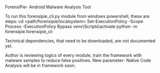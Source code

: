 ForensiPie- Android Malware Analysis Tool


To run this forensipie_cli.py module from windows powershell, these are steps:
cd <path/forensipie/localsystem>
Set-ExecutionPolicy -Scope Process -ExecutionPolicy Bypass
venv\Scripts\activate
python -m forensipie.forensipie_cli

Technical dependencies, that need to be downloaded, are not documented yet.

Author is reviewing logics of every module, train the framework with malware samples to reduce false positives.
New parameter- Native Code Analysis will be in framework soon.
